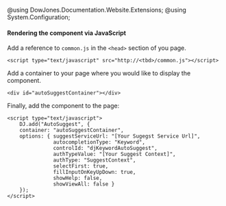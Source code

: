 ﻿@using DowJones.Documentation.Website.Extensions;
@using System.Configuration;
#### Rendering the component via JavaScript

Add a reference to `common.js` in the `<head>` section of you page.

	<script type="text/javascript" src="http://<tbd>/common.js"></script>

Add a container to your page where you would like to display the component.

	<div id="autoSuggestContainer"></div>

Finally, add the component to the page:

	<script type="text/javascript">
		DJ.add("AutoSuggest", {
		container: "autoSuggestContainer",
		options: { suggestServiceUrl: "[Your Sugegst Service Url]",
				   autocompletionType: "Keyword",
				   controlId: "djKeywordAutoSuggest",
		           authTypeValue: "[Your Suggest Context]",
		           authType: "SuggestContext",
				   selectFirst: true,
				   fillInputOnKeyUpDown: true,
				   showHelp: false,
				   showViewAll: false }
		}); 
	</script>	  
